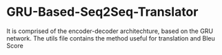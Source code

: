 # GRU-Based-Seq2Seq-Translator
It is comprised of the encoder-decoder architechture, based on the GRU network.
The utils file contains the method useful for translation and Bleu Score
